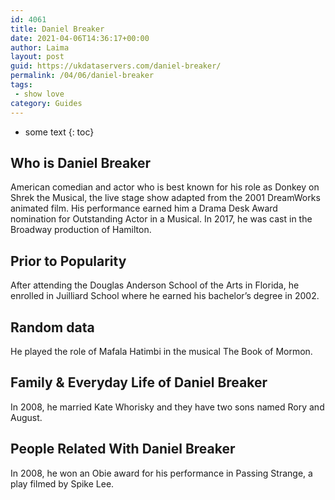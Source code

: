 ```yaml
---
id: 4061
title: Daniel Breaker
date: 2021-04-06T14:36:17+00:00
author: Laima
layout: post
guid: https://ukdataservers.com/daniel-breaker/
permalink: /04/06/daniel-breaker
tags:
 - show love
category: Guides
---
```


* some text
{: toc}


## Who is Daniel Breaker
                  
                  
                  
American comedian and actor who is best known for his role as Donkey on Shrek the Musical, the live stage show adapted from the 2001 DreamWorks animated film. His performance earned him a Drama Desk Award nomination for Outstanding Actor in a Musical. In 2017, he was cast in the Broadway production of Hamilton. 
                  
              
            
              
            
                
                
                
## Prior to Popularity
                  
                  
                  
After attending the Douglas Anderson School of the Arts in Florida, he enrolled in Juilliard School where he earned his bachelor&#8217;s degree in 2002.
                  
              
            
              
            
                
                
                
## Random data
                  
                  
                  
He played the role of Mafala Hatimbi in the musical The Book of Mormon.
                  
              
            
              
            
                
                
                
## Family & Everyday Life of Daniel Breaker
                  
                  
                  
In 2008, he married Kate Whorisky and they have two sons named Rory and August.
                  
              
            
              
            
                
                
                
## People Related With Daniel Breaker
                  
                  
                  
In 2008, he won an Obie award for his performance in Passing Strange, a play filmed by Spike Lee.
                  
              
            
              
            
                
              
            
              
              
            
            
              
            
          
          
          